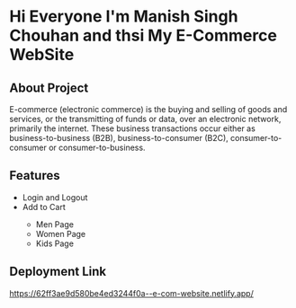 # Hi Everyone I'm Manish Singh Chouhan and thsi My E-Commerce WebSite
## About Project
E-commerce (electronic commerce) is the buying and selling of goods and services, or the transmitting of funds or data, over an electronic network, primarily the internet. These business transactions occur either as business-to-business (B2B), business-to-consumer (B2C), consumer-to-consumer or consumer-to-business.

## Features
<ul>
<li>Login and Logout</li>
<li>Add to Cart</li>
<ul>
<li>Men Page</li>
<li>Women Page</li>
<li>Kids Page</li>
</ul>


</ul>




## Deployment Link

https://62ff3ae9d580be4ed3244f0a--e-com-website.netlify.app/


